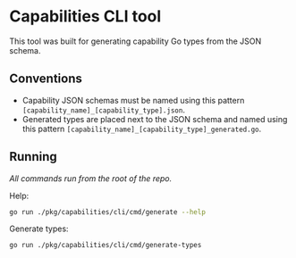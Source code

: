 # Capabilities CLI tool

This tool was built for generating capability Go types from the JSON schema.

## Conventions

- Capability JSON schemas must be named using this pattern `[capability_name]_[capability_type].json`.
- Generated types are placed next to the JSON schema and named using this pattern `[capability_name]_[capability_type]_generated.go`.

## Running

_All commands run from the root of the repo._

Help:

```bash
go run ./pkg/capabilities/cli/cmd/generate --help
```

Generate types:

```bash
go run ./pkg/capabilities/cli/cmd/generate-types
```
